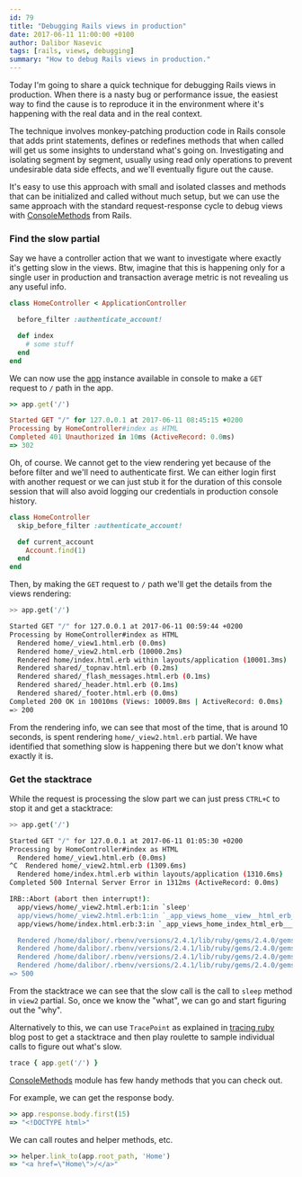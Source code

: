 ```yaml
---
id: 79
title: "Debugging Rails views in production"
date: 2017-06-11 11:00:00 +0100
author: Dalibor Nasevic
tags: [rails, views, debugging]
summary: "How to debug Rails views in production."
---
```


Today I'm going to share a quick technique for debugging Rails views in production. When there is a nasty bug or performance issue, the easiest way to find the cause is to reproduce it in the environment where it's happening with the real data and in the real context.

The technique involves monkey-patching production code in Rails console that adds print statements, defines or redefines methods that when called will get us some insights to understand what's going on. Investigating and isolating segment by segment, usually using read only operations to prevent undesirable data side effects, and we'll eventually figure out the cause.

It's easy to use this approach with small and isolated classes and methods that can be initialized and called without much setup, but we can use the same approach with the standard request-response cycle to debug views with [ConsoleMethods](http://api.rubyonrails.org/classes/Rails/ConsoleMethods.html) from Rails.

### Find the slow partial

Say we have a controller action that we want to investigate where exactly it's getting slow in the views. Btw, imagine that this is happening only for a single user in production and transaction average metric is not revealing us any useful info.

```ruby
class HomeController < ApplicationController

  before_filter :authenticate_account!

  def index
    # some stuff
  end
end
```

We can now use the [app](http://api.rubyonrails.org/classes/Rails/ConsoleMethods.html#method-i-app) instance available in console to make a `GET` request to `/` path in the app.

```ruby
>> app.get('/')

Started GET "/" for 127.0.0.1 at 2017-06-11 08:45:15 +0200
Processing by HomeController#index as HTML
Completed 401 Unauthorized in 10ms (ActiveRecord: 0.0ms)
=> 302
```

Oh, of course. We cannot get to the view rendering yet because of the before filter and we'll need to authenticate first. We can either login first with another request or we can just stub it for the duration of this console session that will also avoid logging our credentials in production console history.

```ruby
class HomeController
  skip_before_filter :authenticate_account!

  def current_account
    Account.find(1)
  end
end
```

Then, by making the `GET` request to `/` path we'll get the details from the views rendering:

```bash
>> app.get('/')

Started GET "/" for 127.0.0.1 at 2017-06-11 00:59:44 +0200
Processing by HomeController#index as HTML
  Rendered home/_view1.html.erb (0.0ms)
  Rendered home/_view2.html.erb (10000.2ms)
  Rendered home/index.html.erb within layouts/application (10001.3ms)
  Rendered shared/_topnav.html.erb (0.2ms)
  Rendered shared/_flash_messages.html.erb (0.1ms)
  Rendered shared/_header.html.erb (0.1ms)
  Rendered shared/_footer.html.erb (0.0ms)
Completed 200 OK in 10010ms (Views: 10009.8ms | ActiveRecord: 0.0ms)
=> 200
```

From the rendering info, we can see that most of the time, that is around 10 seconds, is spent rendering `home/_view2.html.erb` partial. We have identified that something slow is happening there but we don't know what exactly it is.


### Get the stacktrace

While the request is processing the slow part we can just press `CTRL+C` to stop it and get a stacktrace:

```bash
>> app.get('/')

Started GET "/" for 127.0.0.1 at 2017-06-11 01:05:30 +0200
Processing by HomeController#index as HTML
  Rendered home/_view1.html.erb (0.0ms)
^C  Rendered home/_view2.html.erb (1309.6ms)
  Rendered home/index.html.erb within layouts/application (1310.6ms)
Completed 500 Internal Server Error in 1312ms (ActiveRecord: 0.0ms)

IRB::Abort (abort then interrupt!):
  app/views/home/_view2.html.erb:1:in `sleep'
  app/views/home/_view2.html.erb:1:in `_app_views_home__view__html_erb__3830501997270886489_69842991281620'
  app/views/home/index.html.erb:3:in `_app_views_home_index_html_erb___2357466009542976056_69842998601520'

  Rendered /home/dalibor/.rbenv/versions/2.4.1/lib/ruby/gems/2.4.0/gems/actionpack-4.2.8/lib/action_dispatch/middleware/templates/rescues/_source.erb (5.6ms)
  Rendered /home/dalibor/.rbenv/versions/2.4.1/lib/ruby/gems/2.4.0/gems/actionpack-4.2.8/lib/action_dispatch/middleware/templates/rescues/_trace.html.erb (2.2ms)
  Rendered /home/dalibor/.rbenv/versions/2.4.1/lib/ruby/gems/2.4.0/gems/actionpack-4.2.8/lib/action_dispatch/middleware/templates/rescues/_request_and_response.html.erb (0.7ms)
  Rendered /home/dalibor/.rbenv/versions/2.4.1/lib/ruby/gems/2.4.0/gems/actionpack-4.2.8/lib/action_dispatch/middleware/templates/rescues/diagnostics.html.erb within rescues/layout (18.0ms)
=> 500
```

From the stacktrace we can see that the slow call is the call to `sleep` method in `view2` partial. So, once we know the "what", we can go and start figuring out the "why".

Alternatively to this, we can use `TracePoint` as explained in [tracing ruby](/posts/51-tracing-ruby-code) blog post to get a stacktrace and then play roulette to sample individual calls to figure out what's slow.

```ruby
trace { app.get('/') }
```

[ConsoleMethods](http://api.rubyonrails.org/classes/Rails/ConsoleMethods.html) module has few handy methods that you can check out.

For example, we can get the response body.

```ruby
>> app.response.body.first(15)
=> "<!DOCTYPE html>"
```

We can call routes and helper methods, etc.

```ruby
>> helper.link_to(app.root_path, 'Home')
=> "<a href=\"Home\">/</a>"
```
